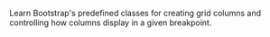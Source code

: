 Learn Bootstrap's predefined classes for creating grid columns and controlling how columns display in a given breakpoint.
